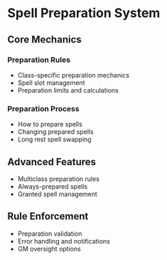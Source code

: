 # Spell Preparation System

## Core Mechanics

### Preparation Rules

- Class-specific preparation mechanics
- Spell slot management
- Preparation limits and calculations

### Preparation Process

- How to prepare spells
- Changing prepared spells
- Long rest spell swapping

## Advanced Features

- Multiclass preparation rules
- Always-prepared spells
- Granted spell management

## Rule Enforcement

- Preparation validation
- Error handling and notifications
- GM oversight options
